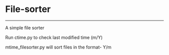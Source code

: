 # File-sorter
---
A simple file sorter

Run ctime.py to check last modified time (m/Y)

mtime_filesorter.py will sort files in the format- Y/m
